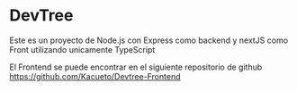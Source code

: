 # DevTree
Este es un proyecto de Node.js con Express como backend y nextJS como Front utilizando unicamente TypeScript

El Frontend se puede encontrar en el siguiente repositorio de github https://github.com/Kacueto/Devtree-Frontend
